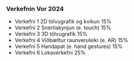 ### Verkefnin Vor 2024
- Verkefni 1 2D tölvugrafík og kvikun 15%
- Verkefni 2 Snertiskynjun (e. touch) 15%
- Verkefni 3 3D tölvugrafík 15%
- Verkefni 4 Viðbættur raunveruleiki (e. AR) 15%
- Verkefni 5 Handapat (e. hand gestures) 15%
- Verkefni 6 Lokaverkefni 25%
